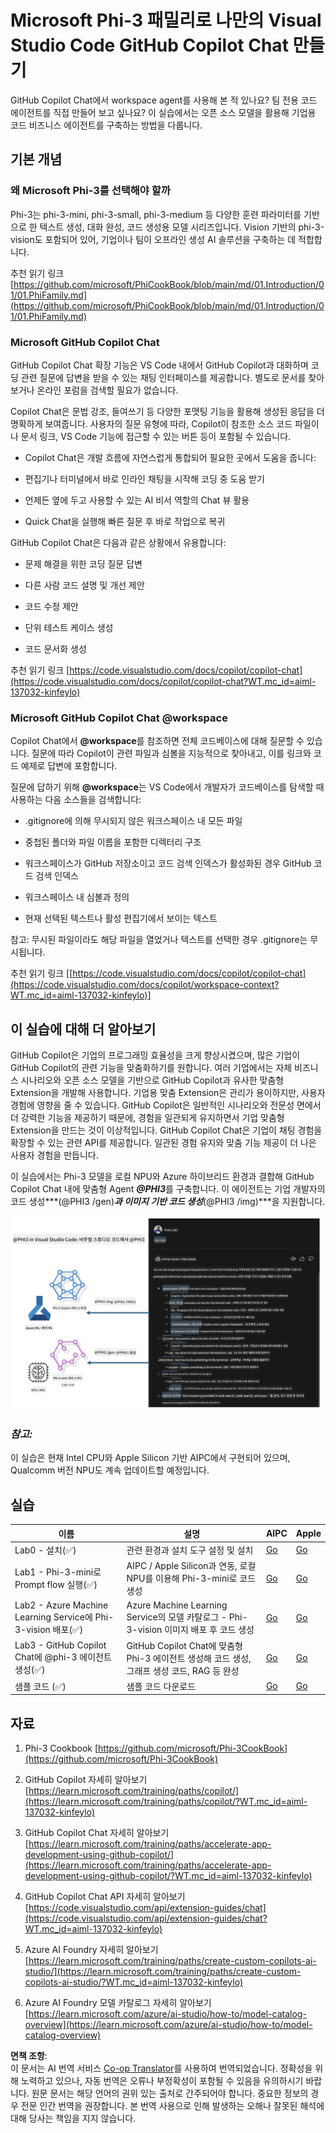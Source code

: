 <!--
CO_OP_TRANSLATOR_METADATA:
{
  "original_hash": "00b7a699de8ac405fa821f4c0f7fc0ab",
  "translation_date": "2025-05-08T05:29:33+00:00",
  "source_file": "md/02.Application/02.Code/Phi3/VSCodeExt/README.md",
  "language_code": "ko"
}
-->
# **Microsoft Phi-3 패밀리로 나만의 Visual Studio Code GitHub Copilot Chat 만들기**

GitHub Copilot Chat에서 workspace agent를 사용해 본 적 있나요? 팀 전용 코드 에이전트를 직접 만들어 보고 싶나요? 이 실습에서는 오픈 소스 모델을 활용해 기업용 코드 비즈니스 에이전트를 구축하는 방법을 다룹니다.

## **기본 개념**

### **왜 Microsoft Phi-3를 선택해야 할까**

Phi-3는 phi-3-mini, phi-3-small, phi-3-medium 등 다양한 훈련 파라미터를 기반으로 한 텍스트 생성, 대화 완성, 코드 생성용 모델 시리즈입니다. Vision 기반의 phi-3-vision도 포함되어 있어, 기업이나 팀이 오프라인 생성 AI 솔루션을 구축하는 데 적합합니다.

추천 읽기 링크 [https://github.com/microsoft/PhiCookBook/blob/main/md/01.Introduction/01/01.PhiFamily.md](https://github.com/microsoft/PhiCookBook/blob/main/md/01.Introduction/01/01.PhiFamily.md)

### **Microsoft GitHub Copilot Chat**

GitHub Copilot Chat 확장 기능은 VS Code 내에서 GitHub Copilot과 대화하며 코딩 관련 질문에 답변을 받을 수 있는 채팅 인터페이스를 제공합니다. 별도로 문서를 찾아보거나 온라인 포럼을 검색할 필요가 없습니다.

Copilot Chat은 문법 강조, 들여쓰기 등 다양한 포맷팅 기능을 활용해 생성된 응답을 더 명확하게 보여줍니다. 사용자의 질문 유형에 따라, Copilot이 참조한 소스 코드 파일이나 문서 링크, VS Code 기능에 접근할 수 있는 버튼 등이 포함될 수 있습니다.

- Copilot Chat은 개발 흐름에 자연스럽게 통합되어 필요한 곳에서 도움을 줍니다:

- 편집기나 터미널에서 바로 인라인 채팅을 시작해 코딩 중 도움 받기

- 언제든 옆에 두고 사용할 수 있는 AI 비서 역할의 Chat 뷰 활용

- Quick Chat을 실행해 빠른 질문 후 바로 작업으로 복귀

GitHub Copilot Chat은 다음과 같은 상황에서 유용합니다:

- 문제 해결을 위한 코딩 질문 답변

- 다른 사람 코드 설명 및 개선 제안

- 코드 수정 제안

- 단위 테스트 케이스 생성

- 코드 문서화 생성

추천 읽기 링크 [https://code.visualstudio.com/docs/copilot/copilot-chat](https://code.visualstudio.com/docs/copilot/copilot-chat?WT.mc_id=aiml-137032-kinfeylo)

### **Microsoft GitHub Copilot Chat @workspace**

Copilot Chat에서 **@workspace**를 참조하면 전체 코드베이스에 대해 질문할 수 있습니다. 질문에 따라 Copilot이 관련 파일과 심볼을 지능적으로 찾아내고, 이를 링크와 코드 예제로 답변에 포함합니다.

질문에 답하기 위해 **@workspace**는 VS Code에서 개발자가 코드베이스를 탐색할 때 사용하는 다음 소스들을 검색합니다:

- .gitignore에 의해 무시되지 않은 워크스페이스 내 모든 파일

- 중첩된 폴더와 파일 이름을 포함한 디렉터리 구조

- 워크스페이스가 GitHub 저장소이고 코드 검색 인덱스가 활성화된 경우 GitHub 코드 검색 인덱스

- 워크스페이스 내 심볼과 정의

- 현재 선택된 텍스트나 활성 편집기에서 보이는 텍스트

참고: 무시된 파일이라도 해당 파일을 열었거나 텍스트를 선택한 경우 .gitignore는 무시됩니다.

추천 읽기 링크 [[https://code.visualstudio.com/docs/copilot/copilot-chat](https://code.visualstudio.com/docs/copilot/workspace-context?WT.mc_id=aiml-137032-kinfeylo)]

## **이 실습에 대해 더 알아보기**

GitHub Copilot은 기업의 프로그래밍 효율성을 크게 향상시켰으며, 많은 기업이 GitHub Copilot의 관련 기능을 맞춤화하기를 원합니다. 여러 기업에서는 자체 비즈니스 시나리오와 오픈 소스 모델을 기반으로 GitHub Copilot과 유사한 맞춤형 Extension을 개발해 사용합니다. 기업용 맞춤 Extension은 관리가 용이하지만, 사용자 경험에 영향을 줄 수 있습니다. GitHub Copilot은 일반적인 시나리오와 전문성 면에서 더 강력한 기능을 제공하기 때문에, 경험을 일관되게 유지하면서 기업 맞춤형 Extension을 만드는 것이 이상적입니다. GitHub Copilot Chat은 기업이 채팅 경험을 확장할 수 있는 관련 API를 제공합니다. 일관된 경험 유지와 맞춤 기능 제공이 더 나은 사용자 경험을 만듭니다.

이 실습에서는 Phi-3 모델을 로컬 NPU와 Azure 하이브리드 환경과 결합해 GitHub Copilot Chat 내에 맞춤형 Agent ***@PHI3***를 구축합니다. 이 에이전트는 기업 개발자의 코드 생성***(@PHI3 /gen)***과 이미지 기반 코드 생성***(@PHI3 /img)***을 지원합니다.

![PHI3](../../../../../../../translated_images/cover.1017ebc9a7c46d095fe0b942687287803c03933d2d1d439d14e10fa1442a864d.ko.png)

### ***참고:***

이 실습은 현재 Intel CPU와 Apple Silicon 기반 AIPC에서 구현되어 있으며, Qualcomm 버전 NPU도 계속 업데이트할 예정입니다.

## **실습**

| 이름 | 설명 | AIPC | Apple |
| ------------ | ----------- | -------- |-------- |
| Lab0 - 설치(✅) | 관련 환경과 설치 도구 설정 및 설치 | [Go](./HOL/AIPC/01.Installations.md) |[Go](./HOL/Apple/01.Installations.md) |
| Lab1 - Phi-3-mini로 Prompt flow 실행(✅) | AIPC / Apple Silicon과 연동, 로컬 NPU를 이용해 Phi-3-mini로 코드 생성 | [Go](./HOL/AIPC/02.PromptflowWithNPU.md) |  [Go](./HOL/Apple/02.PromptflowWithMLX.md) |
| Lab2 - Azure Machine Learning Service에 Phi-3-vision 배포(✅) | Azure Machine Learning Service의 모델 카탈로그 - Phi-3-vision 이미지 배포 후 코드 생성 | [Go](./HOL/AIPC/03.DeployPhi3VisionOnAzure.md) |[Go](./HOL/Apple/03.DeployPhi3VisionOnAzure.md) |
| Lab3 - GitHub Copilot Chat에 @phi-3 에이전트 생성(✅)  | GitHub Copilot Chat에 맞춤형 Phi-3 에이전트 생성해 코드 생성, 그래프 생성 코드, RAG 등 완성 | [Go](./HOL/AIPC/04.CreatePhi3AgentInVSCode.md) | [Go](./HOL/Apple/04.CreatePhi3AgentInVSCode.md) |
| 샘플 코드 (✅)  | 샘플 코드 다운로드 | [Go](../../../../../../../code/07.Lab/01/AIPC) | [Go](../../../../../../../code/07.Lab/01/Apple) |

## **자료**

1. Phi-3 Cookbook [https://github.com/microsoft/Phi-3CookBook](https://github.com/microsoft/Phi-3CookBook)

2. GitHub Copilot 자세히 알아보기 [https://learn.microsoft.com/training/paths/copilot/](https://learn.microsoft.com/training/paths/copilot/?WT.mc_id=aiml-137032-kinfeylo)

3. GitHub Copilot Chat 자세히 알아보기 [https://learn.microsoft.com/training/paths/accelerate-app-development-using-github-copilot/](https://learn.microsoft.com/training/paths/accelerate-app-development-using-github-copilot/?WT.mc_id=aiml-137032-kinfeylo)

4. GitHub Copilot Chat API 자세히 알아보기 [https://code.visualstudio.com/api/extension-guides/chat](https://code.visualstudio.com/api/extension-guides/chat?WT.mc_id=aiml-137032-kinfeylo)

5. Azure AI Foundry 자세히 알아보기 [https://learn.microsoft.com/training/paths/create-custom-copilots-ai-studio/](https://learn.microsoft.com/training/paths/create-custom-copilots-ai-studio/?WT.mc_id=aiml-137032-kinfeylo)

6. Azure AI Foundry 모델 카탈로그 자세히 알아보기 [https://learn.microsoft.com/azure/ai-studio/how-to/model-catalog-overview](https://learn.microsoft.com/azure/ai-studio/how-to/model-catalog-overview)

**면책 조항**:  
이 문서는 AI 번역 서비스 [Co-op Translator](https://github.com/Azure/co-op-translator)를 사용하여 번역되었습니다. 정확성을 위해 노력하고 있으나, 자동 번역은 오류나 부정확성이 포함될 수 있음을 유의하시기 바랍니다. 원문 문서는 해당 언어의 권위 있는 출처로 간주되어야 합니다. 중요한 정보의 경우 전문 인간 번역을 권장합니다. 본 번역 사용으로 인해 발생하는 오해나 잘못된 해석에 대해 당사는 책임을 지지 않습니다.